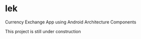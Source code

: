 # lek
Currency Exchange App using Android Architecture Components 

This project is still under construction

